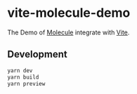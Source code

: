 # vite-molecule-demo

The Demo of [Molecule](https://github.com/DTStack/molecule) integrate with [Vite](https://vitejs.dev/).

## Development

```bash
yarn dev
yarn build
yarn preview
```